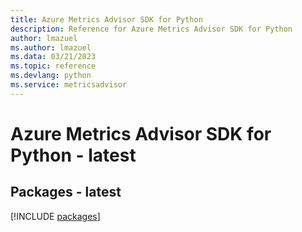 ```yaml
---
title: Azure Metrics Advisor SDK for Python
description: Reference for Azure Metrics Advisor SDK for Python
author: lmazuel
ms.author: lmazuel
ms.data: 03/21/2023
ms.topic: reference
ms.devlang: python
ms.service: metricsadvisor
---
```

# Azure Metrics Advisor SDK for Python - latest
## Packages - latest
[!INCLUDE [packages](metrics-advisor-index.md)]